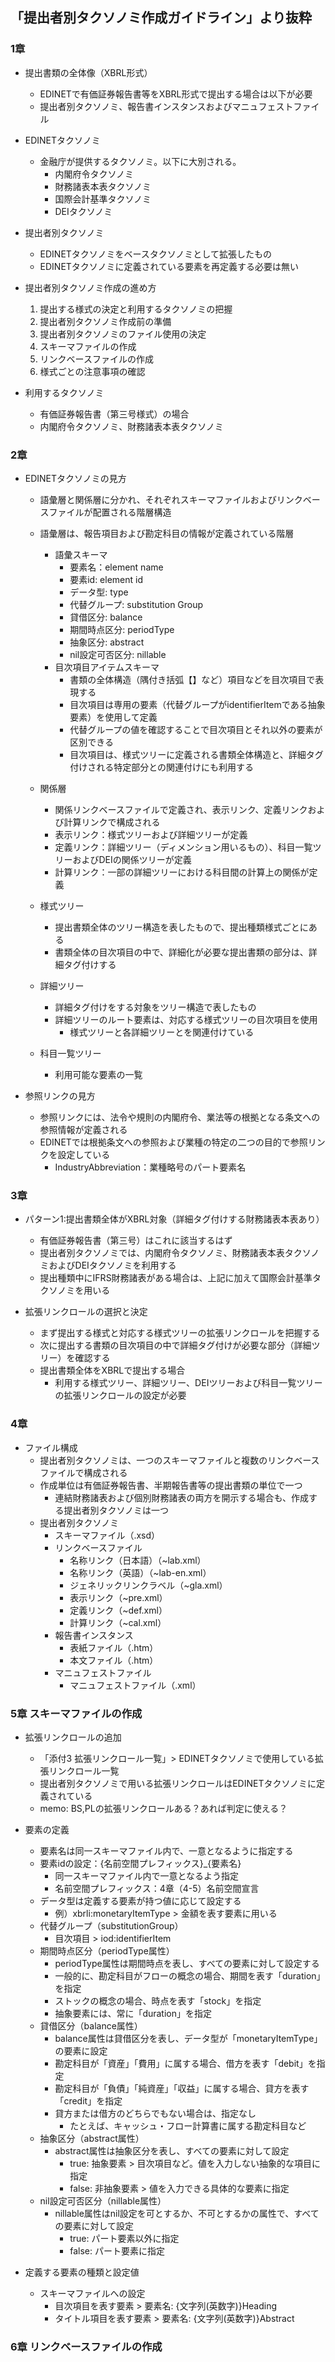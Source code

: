 ## 「提出者別タクソノミ作成ガイドライン」より抜粋
### 1章
- 提出書類の全体像（XBRL形式）
  - EDINETで有価証券報告書等をXBRL形式で提出する場合は以下が必要
  - 提出者別タクソノミ、報告書インスタンスおよびマニュフェストファイル

- EDINETタクソノミ
  - 金融庁が提供するタクソノミ。以下に大別される。
    - 内閣府令タクソノミ
    - 財務諸表本表タクソノミ
    - 国際会計基準タクソノミ
    - DEIタクソノミ

- 提出者別タクソノミ
  - EDINETタクソノミをベースタクソノミとして拡張したもの
  - EDINETタクソノミに定義されている要素を再定義する必要は無い

- 提出者別タクソノミ作成の進め方
  1. 提出する様式の決定と利用するタクソノミの把握
  2. 提出者別タクソノミ作成前の準備
  3. 提出者別タクソノミのファイル使用の決定
  4. スキーマファイルの作成
  5. リンクベースファイルの作成
  6. 様式ごとの注意事項の確認

- 利用するタクソノミ
  - 有価証券報告書（第三号様式）の場合
  - 内閣府令タクソノミ、財務諸表本表タクソノミ

### 2章
- EDINETタクソノミの見方
  - 語彙層と関係層に分かれ、それぞれスキーマファイルおよびリンクベースファイルが配置される階層構造
  - 語彙層は、報告項目および勘定科目の情報が定義されている階層
    - 語彙スキーマ
      - 要素名：element name
      - 要素id: element id
      - データ型: type
      - 代替グループ: substitution Group
      - 貸借区分: balance
      - 期間時点区分: periodType
      - 抽象区分: abstract
      - nil設定可否区分: nillable
    - 目次項目アイテムスキーマ
      - 書類の全体構造（隅付き括弧【】など）項目などを目次項目で表現する
      - 目次項目は専用の要素（代替グループがidentifierItemである抽象要素）を使用して定義
      - 代替グループの値を確認することで目次項目とそれ以外の要素が区別できる
      - 目次項目は、様式ツリーに定義される書類全体構造と、詳細タグ付けされる特定部分との関連付けにも利用する
  - 関係層
    - 関係リンクベースファイルで定義され、表示リンク、定義リンクおよび計算リンクで構成される
    - 表示リンク：様式ツリーおよび詳細ツリーが定義
    - 定義リンク：詳細ツリー（ディメンション用いるもの）、科目一覧ツリーおよびDEIの関係ツリーが定義
    - 計算リンク：一部の詳細ツリーにおける科目間の計算上の関係が定義

  - 様式ツリー
    - 提出書類全体のツリー構造を表したもので、提出種類様式ごとにある
    - 書類全体の目次項目の中で、詳細化が必要な提出書類の部分は、詳細タグ付けする
  - 詳細ツリー
    - 詳細タグ付けをする対象をツリー構造で表したもの
    - 詳細ツリーのルート要素は、対応する様式ツリーの目次項目を使用
      - 様式ツリーと各詳細ツリーとを関連付けている
  - 科目一覧ツリー
    - 利用可能な要素の一覧
  
- 参照リンクの見方
  - 参照リンクには、法令や規則の内閣府令、業法等の根拠となる条文への参照情報が定義される
  - EDINETでは根拠条文への参照および業種の特定の二つの目的で参照リンクを設定している
    - IndustryAbbreviation：業種略号のパート要素名

### 3章
- パターン1:提出書類全体がXBRL対象（詳細タグ付けする財務諸表本表あり）
  - 有価証券報告書（第三号）はこれに該当するはず
  - 提出者別タクソノミでは、内閣府令タクソノミ、財務諸表本表タクソノミおよびDEIタクソノミを利用する
  - 提出種類中にIFRS財務諸表がある場合は、上記に加えて国際会計基準タクソノミを用いる

- 拡張リンクロールの選択と決定
  - まず提出する様式と対応する様式ツリーの拡張リンクロールを把握する
  - 次に提出する書類の目次項目の中で詳細タグ付けが必要な部分（詳細ツリー）を確認する
  - 提出書類全体をXBRLで提出する場合
    - 利用する様式ツリー、詳細ツリー、DEIツリーおよび科目一覧ツリーの拡張リンクロールの設定が必要

### 4章
- ファイル構成
  - 提出者別タクソノミは、一つのスキーマファイルと複数のリンクベースファイルで構成される
  - 作成単位は有価証券報告書、半期報告書等の提出書類の単位で一つ
    - 連結財務諸表および個別財務諸表の両方を開示する場合も、作成する提出者別タクソノミは一つ
  - 提出者別タクソノミ
    - スキーマファイル（.xsd）
    - リンクベースファイル
      - 名称リンク（日本語）（~lab.xml）
      - 名称リンク（英語）（~lab-en.xml）
      - ジェネリックリンクラベル（~gla.xml）
      - 表示リンク（~pre.xml）
      - 定義リンク（~def.xml）
      - 計算リンク（~cal.xml）
    - 報告書インスタンス
      - 表紙ファイル（.htm）
      - 本文ファイル（.htm）
    - マニュフェストファイル
      - マニュフェストファイル（.xml）

### 5章 スキーマファイルの作成
- 拡張リンクロールの追加
  - 「添付3 拡張リンクロール一覧」> EDINETタクソノミで使用している拡張リンクロール一覧
  - 提出者別タクソノミで用いる拡張リンクロールはEDINETタクソノミに定義されている
  - memo: BS,PLの拡張リンクロールある？あれば判定に使える？
  
- 要素の定義
  - 要素名は同一スキーマファイル内で、一意となるように指定する
  - 要素idの設定：{名前空間プレフィックス}_{要素名}
    - 同一スキーマファイル内で一意となるよう指定
    - 名前空間プレフィックス：4章（4-5）名前空間宣言
  - データ型は定義する要素が持つ値に応じて設定する
    - 例）xbrli:monetaryItemType > 金額を表す要素に用いる
  - 代替グループ（substitutionGroup）
    - 目次項目 > iod:identifierItem
  - 期間時点区分（periodType属性）
    - periodType属性は期間時点を表し、すべての要素に対して設定する
    - 一般的に、勘定科目がフローの概念の場合、期間を表す「duration」を指定
    - ストックの概念の場合、時点を表す「stock」を指定
    - 抽象要素には、常に「duration」を指定
  - 貸借区分（balance属性）
    - balance属性は貸借区分を表し、データ型が「monetaryItemType」の要素に設定
    - 勘定科目が「資産」「費用」に属する場合、借方を表す「debit」を指定
    - 勘定科目が「負債」「純資産」「収益」に属する場合、貸方を表す「credit」を指定
    - 貸方または借方のどちらでもない場合は、指定なし
      - たとえば、キャッシュ・フロー計算書に属する勘定科目など
  - 抽象区分（abstract属性）
    - abstract属性は抽象区分を表し、すべての要素に対して設定
      - true: 抽象要素 > 目次項目など。値を入力しない抽象的な項目に指定
      - false: 非抽象要素 > 値を入力できる具体的な要素に指定
  - nil設定可否区分（nillable属性）
    - nillable属性はnil設定を可とするか、不可とするかの属性で、すべての要素に対して設定
      - true: パート要素以外に指定
      - false: パート要素に指定

- 定義する要素の種類と設定値
  - スキーマファイルへの設定
    - 目次項目を表す要素 > 要素名: {文字列(英数字)}Heading
    - タイトル項目を表す要素 > 要素名: {文字列(英数字)}Abstract

### 6章 リンクベースファイルの作成